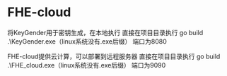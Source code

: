 # FHE-cloud
将KeyGender用于密钥生成，在本地执行
直接在项目目录执行
go build
.\KeyGender.exe（linux系统没有.exe后缀）
端口为8080

FHE-cloud提供云计算，可以部署到远程服务器
直接在项目目录执行
go build
.\FHE_cloud.exe（linux系统没有.exe后缀）
端口为9090
